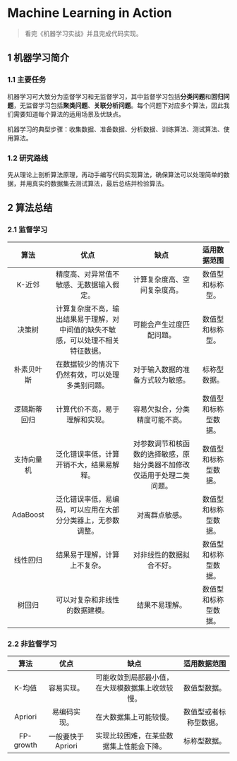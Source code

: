 # Machine Learning in Action

> 看完《机器学习实战》并且完成代码实现。



## 1 机器学习简介

### 1.1 主要任务

机器学习可大致分为监督学习和无监督学习，其中监督学习包括**分类问题**和**回归问题**，无监督学习包括**聚类问题**、**关联分析问题**。每个问题下对应多个算法，因此我们需要知道每个算法的适用场景及优缺点。

机器学习的典型步骤：收集数据、准备数据、分析数据、训练算法、测试算法、使用算法。



### 1.2 研究路线

先从理论上剖析算法原理，再动手编写代码实现算法，确保算法可以处理简单的数据，并用真实的数据集去测试算法，最后总结并检验算法。



## 2 算法总结

### 2.1 监督学习

|     算法     |                             优点                             |                             缺点                             |     适用数据范围     |
| :----------: | :----------------------------------------------------------: | :----------------------------------------------------------: | :------------------: |
|    K-近邻    |           精度高、对异常值不敏感、无数据输入假定。           |                 计算复杂度高、空间复杂度高。                 |   数值型和标称型。   |
|    决策树    | 计算复杂度不高，输出结果易于理解，对中间值的缺失不敏感，可以处理不相关特征数据。 |                   可能会产生过度匹配问题。                   |   数值型和标称型。   |
|  朴素贝叶斯  |       在数据较少的情况下仍然有效，可以处理多类别问题。       |               对于输入数据的准备方式较为敏感。               |     标称型数据。     |
| 逻辑斯蒂回归 |                计算代价不高，易于理解和实现。                |                容易欠拟合，分类精度可能不高。                | 数值型和标称型数据。 |
|  支持向量机  |           泛化错误率低，计算开销不大，结果易解释。           | 对参数调节和核函数的选择敏感，原始分类器不加修改仅适用于处理二类问题。 | 数值型和标称型数据。 |
|   AdaBoost   | 泛化错误率低，易编码，可以应用在大部分分类器上，无参数调整。 |                        对离群点敏感。                        | 数值型和标称型数据。 |
|   线性回归   |                 结果易于理解，计算上不复杂。                 |                   对非线性的数据拟合不好。                   | 数值型和标称型数据。 |
|    树回归    |                可以对复杂和非线性的数据建模。                |                        结果不易理解。                        | 数值型和标称型数据。 |

### 2.2 非监督学习

|   算法    |       优点        |                       缺点                       |      适用数据范围      |
| :-------: | :---------------: | :----------------------------------------------: | :--------------------: |
|  K-均值   |    容易实现。     | 可能收敛到局部最小值，在大规模数据集上收敛较慢。 |      数值型数据。      |
|  Apriori  |   易编码实现。    |              在大数据集上可能较慢。              | 数值型或者标称型数据。 |
| FP-growth | 一般要快于Apriori |     实现比较困难，在某些数据集上性能会下降。     |      标称型数据。      |

